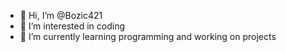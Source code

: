 - 👋 Hi, I’m @Bozic421
- 👀 I’m interested in coding
- 🌱 I’m currently learning programming and working on projects
<!---
Bozic421/Bozic421 is a ✨ special ✨ repository because its `README.md` (this file) appears on your GitHub profile.
You can click the Preview link to take a look at your changes.
--->
